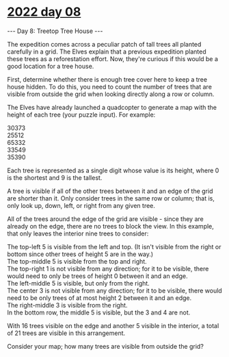 # [2022 day 08](https://adventofcode.com/2022/day/8)

--- Day 8: Treetop Tree House ---

The expedition comes across a peculiar patch of tall trees all planted carefully in a grid. The Elves explain that a previous expedition planted these trees as a reforestation effort. Now, they're curious if this would be a good location for a tree house.

First, determine whether there is enough tree cover here to keep a tree house hidden. To do this, you need to count the number of trees that are visible from outside the grid when looking directly along a row or column.

The Elves have already launched a quadcopter to generate a map with the height of each tree (your puzzle input). For example:

30373\
25512\
65332\
33549\
35390

Each tree is represented as a single digit whose value is its height, where 0 is the shortest and 9 is the tallest.

A tree is visible if all of the other trees between it and an edge of the grid are shorter than it. Only consider trees in the same row or column; that is, only look up, down, left, or right from any given tree.

All of the trees around the edge of the grid are visible - since they are already on the edge, there are no trees to block the view. In this example, that only leaves the interior nine trees to consider:

The top-left 5 is visible from the left and top. (It isn't visible from the right or bottom since other trees of height 5 are in the way.)\
The top-middle 5 is visible from the top and right.\
The top-right 1 is not visible from any direction; for it to be visible, there would need to only be trees of height 0 between it and an edge.\
The left-middle 5 is visible, but only from the right.\
The center 3 is not visible from any direction; for it to be visible, there would need to be only trees of at most height 2 between it and an edge.\
The right-middle 3 is visible from the right.\
In the bottom row, the middle 5 is visible, but the 3 and 4 are not.

With 16 trees visible on the edge and another 5 visible in the interior, a total of 21 trees are visible in this arrangement.

Consider your map; how many trees are visible from outside the grid?